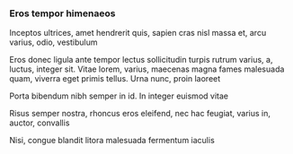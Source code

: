 ### Eros tempor himenaeos

Inceptos ultrices, amet hendrerit quis, sapien cras nisl massa et, arcu varius, odio, vestibulum

Eros donec ligula ante tempor lectus sollicitudin turpis rutrum varius, a, luctus, integer sit. Vitae lorem, varius, maecenas magna fames malesuada quam, viverra eget primis tellus. Urna nunc, proin laoreet

Porta bibendum nibh semper in id. In integer euismod vitae

Risus semper nostra, rhoncus eros eleifend, nec hac feugiat, varius in, auctor, convallis

Nisi, congue blandit litora malesuada fermentum iaculis


